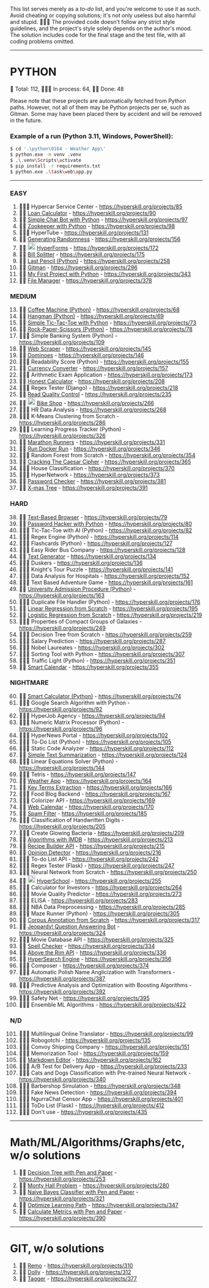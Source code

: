 This list serves merely as a _to-do_ list, and you're welcome to use it as such. Avoid cheating or copying solutions; it's not only useless but also harmful and stupid. 🤦🏼‍♂️ The provided code doesn't follow any strict style guidelines, and the project's style solely depends on the author's mood. The solution includes code for the final stage and the test file, with all coding problems omitted.

---
# PYTHON
🐍 Total: 112, 👷🏼‍♂️ In process: 64, 🐱‍👤 Done: 48

Please note that these projects are automatically fetched from Python paths. However, not all of them may be Python projects per se, such as Gitman. Some may have been placed there by accident and will be removed in the future.

### Example of a run (Python 3.11, Windows, PowerShell):
```bash
$ cd '.\python\0164 - Weather App\'
$ python.exe -m venv .venv
$ .\.venv\Scripts\activate
$ pip install -r requirements.txt
$ python.exe .\task\web\app.py
```
---

### EASY
1) 👷🏼‍♂️ Hypercar Service Center - https://hyperskill.org/projects/85
2) 🐱‍👤 [Loan Calculator](https://github.com/syyynth/hyperskill/tree/main/python/0090%20-%20Loan%20Calculator) - https://hyperskill.org/projects/90
3) 🐱‍👤 [Simple Chat Bot with Python](https://github.com/syyynth/hyperskill/tree/main/python/0097%20-%20Simple%20Chatty%20Bot%20(Python)) - https://hyperskill.org/projects/97
4) 🐱‍👤 [Zookeeper with Python](https://github.com/syyynth/hyperskill/tree/main/python/0098%20-%20Zookeeper%20(Python)) - https://hyperskill.org/projects/98
5) 👷🏼‍♂️ HyperTube - https://hyperskill.org/projects/131
6) 🐱‍👤 [Generating Randomness](https://github.com/syyynth/hyperskill/tree/main/python/0156%20-%20Generating%20Randomness) - https://hyperskill.org/projects/156
7) 🐱‍👤 <img height="20" src="assets/django.ico" width="20"/> [HyperForms](https://github.com/syyynth/hyperskill/tree/main/python/0172%20-%20HyperForms) - https://hyperskill.org/projects/172
8) 🐱‍👤 [Bill Splitter](https://github.com/syyynth/hyperskill/tree/main/python/0175%20-%20Bill%20Splitter) - https://hyperskill.org/projects/175
9) 🐱‍👤 [Last Pencil (Python)](https://github.com/syyynth/hyperskill/tree/main/python/0258%20-%20Last%20Pencil) - https://hyperskill.org/projects/258
10) 🐱‍👤 [Gitman](https://github.com/syyynth/hyperskill/tree/main/python/0296%20-%20Gitman) - https://hyperskill.org/projects/296
11) 🐱‍👤 [My First Project with Python](https://github.com/syyynth/hyperskill/tree/main/python/0343%20-%20My%20First%20Project) - https://hyperskill.org/projects/343
12) 🐱‍👤 [File Manager](https://github.com/syyynth/hyperskill/tree/main/python/0378%20-%20File%20Manager) - https://hyperskill.org/projects/378

### MEDIUM
13) 🐱‍👤 [Coffee Machine (Python)](https://github.com/syyynth/hyperskill/tree/main/python/0068%20-%20Coffee%20Machine%20(Python)) - https://hyperskill.org/projects/68
14) 🐱‍👤 [Hangman (Python)](https://github.com/syyynth/hyperskill/tree/main/python/0069%20-%20Hangman%20(Python)) - https://hyperskill.org/projects/69
15) 🐱‍👤 [Simple Tic-Tac-Toe with Python](https://github.com/syyynth/hyperskill/tree/main/python/0073%20-%20Simple%20Tic-Tac-Toe%20(Python)) - https://hyperskill.org/projects/73
16) 🐱‍👤 [Rock-Paper-Scissors (Python)](https://github.com/syyynth/hyperskill/tree/main/python/0078%20-%20Rock-Paper-Scissors%20(Python)) - https://hyperskill.org/projects/78
17) 👷🏼‍♂️ Simple Banking System (Python) - https://hyperskill.org/projects/109
18) 🐱‍👤 [Web Scraper](https://github.com/syyynth/hyperskill/tree/main/python/0145%20-%20Web%20Scraper) - https://hyperskill.org/projects/145
19) 🐱‍👤 [Dominoes](https://github.com/syyynth/hyperskill/tree/main/python/0146%20-%20Dominoes) - https://hyperskill.org/projects/146
20) 👷🏼‍♂️ Readability Score (Python) - https://hyperskill.org/projects/155
21) 🐱‍👤 [Currency Converter](https://github.com/syyynth/hyperskill/tree/main/python/0157%20-%20Currency%20Converter) - https://hyperskill.org/projects/157
22) 👷🏼‍♂️ Arithmetic Exam Application - https://hyperskill.org/projects/173
23) 🐱‍👤 [Honest Calculator](https://github.com/syyynth/hyperskill/tree/main/python/0208%20-%20Honest%20Calculator) - https://hyperskill.org/projects/208
24) 👷🏼‍♂️ Regex Tester (Django) - https://hyperskill.org/projects/218
25) 🐱‍👤 [Read Quality Control](https://github.com/syyynth/hyperskill/tree/main/python/0235%20-%20Read%20Quality%20Control) - https://hyperskill.org/projects/235
26) 🐱‍👤 <img height="20" src="assets/django.ico" width="20"/> [Bike Shop](https://github.com/syyynth/hyperskill/tree/main/python/0266%20-%20Bike%20Shop) - https://hyperskill.org/projects/266
27) 👷🏼‍♂️ HR Data Analysis - https://hyperskill.org/projects/268
28) 👷🏼‍♂️ K-Means Clustering from Scratch - https://hyperskill.org/projects/286
29) 👷🏼‍♂️ Learning Progress Tracker (Python) - https://hyperskill.org/projects/326
30) 🐱‍👤 [Marathon Runners](https://github.com/syyynth/hyperskill/tree/main/python/0331%20-%20Marathon%20Runners) - https://hyperskill.org/projects/331
31) 🐱‍👤 [Run Docker Run](https://github.com/syyynth/hyperskill/tree/main/python/0346%20-%20Run%20Docker%20Run) - https://hyperskill.org/projects/346
32) 👷🏼‍♂️ Random Forest from Scratch - https://hyperskill.org/projects/354
33) 🐱‍👤 [Cracking The Caesar Cipher](https://github.com/syyynth/hyperskill/tree/main/python/0365%20-%20Cracking%20The%20Caesar%20Cipher) - https://hyperskill.org/projects/365
34) 👷🏼‍♂️ House Classification - https://hyperskill.org/projects/370
35) 👷🏼‍♂️ HyperNetwork - https://hyperskill.org/projects/373
36) 🐱‍👤 [Password Checker](https://github.com/syyynth/hyperskill/tree/main/python/0381%20-%20Password%20Checker) - https://hyperskill.org/projects/381
37) 🐱‍👤 [X-mas Tree](https://github.com/syyynth/hyperskill/tree/main/python/0391%20-%20X-mas%20Tree) - https://hyperskill.org/projects/391

### HARD
38) 🐱‍👤 [Text-Based Browser](https://github.com/syyynth/hyperskill/tree/main/python/0079%20-%20Text-Based%20Browser) - https://hyperskill.org/projects/79
39) 🐱‍👤 [Password Hacker with Python](https://github.com/syyynth/hyperskill/tree/main/python/0080%20-%20Password%20Hacker%20(Python)) - https://hyperskill.org/projects/80
40) 👷🏼‍♂️ Tic-Tac-Toe with AI (Python) - https://hyperskill.org/projects/82
41) 👷🏼‍♂️ Regex Engine (Python) - https://hyperskill.org/projects/114
42) 👷🏼‍♂️ Flashcards (Python) - https://hyperskill.org/projects/127
43) 👷🏼‍♂️ Easy Rider Bus Company - https://hyperskill.org/projects/128
44) 🐱‍👤 [Text Generator](https://github.com/syyynth/hyperskill/tree/main/python/0134%20-%20Text%20Generator) - https://hyperskill.org/projects/134
45) 👷🏼‍♂️ Duskers - https://hyperskill.org/projects/136
46) 👷🏼‍♂️ Knight's Tour Puzzle - https://hyperskill.org/projects/141
47) 👷🏼‍♂️ Data Analysis for Hospitals - https://hyperskill.org/projects/152
48) 👷🏼‍♂️ Text Based Adventure Game - https://hyperskill.org/projects/161
49) 🐱‍👤 [University Admission Procedure (Python)](https://github.com/syyynth/hyperskill/tree/main/python/0163%20-%20University%20Admission%20Procedure%20(Python)) - https://hyperskill.org/projects/163
50) 👷🏼‍♂️ Duplicate File Handler (Python) - https://hyperskill.org/projects/176
51) 🐱‍👤 [Linear Regression from Scratch](https://github.com/syyynth/hyperskill/tree/main/python/0195%20-%20Linear%20Regression%20from%20Scratch) - https://hyperskill.org/projects/195
52) 🐱‍👤 [Logistic Regression from Scratch](https://github.com/syyynth/hyperskill/tree/main/python/0219%20-%20Logistic%20Regression%20from%20Scratch) - https://hyperskill.org/projects/219
53) 👷🏼‍♂️ Properties of Compact Groups of Galaxies - https://hyperskill.org/projects/249
54) 👷🏼‍♂️ Decision Tree from Scratch - https://hyperskill.org/projects/259
55) 👷🏼‍♂️ Salary Prediction - https://hyperskill.org/projects/287
56) 👷🏼‍♂️ Nobel Laureates - https://hyperskill.org/projects/302
57) 👷🏼‍♂️ Sorting Tool with Python - https://hyperskill.org/projects/307
58) 👷🏼‍♂️ Traffic Light (Python) - https://hyperskill.org/projects/351
59) 🐱‍👤 [Smart Calendar](https://github.com/syyynth/hyperskill/tree/main/python/0355%20-%20Smart%20Calendar) - https://hyperskill.org/projects/355

### NIGHTMARE
60) 🐱‍👤 [Smart Calculator (Python)](https://github.com/syyynth/hyperskill/tree/main/python/0074%20-%20Smart%20Calculator%20(Python)) - https://hyperskill.org/projects/74
61) 👷🏼‍♂️ Google Search Algorithm with Python - https://hyperskill.org/projects/92
62) 👷🏼‍♂️ HyperJob Agency - https://hyperskill.org/projects/94
63) 👷🏼‍♂️ Numeric Matrix Processor (Python) - https://hyperskill.org/projects/96
64) 👷🏼‍♂️ HyperNews Portal - https://hyperskill.org/projects/102
65) 👷🏼‍♂️ To-Do List (Python) - https://hyperskill.org/projects/105
66) 👷🏼‍♂️ Static Code Analyzer - https://hyperskill.org/projects/112
67) 🐱‍👤 [Simple Text Summarization](https://github.com/syyynth/hyperskill/tree/main/python/0124%20-%20Simple%20Text%20Summarization) - https://hyperskill.org/projects/124
68) 👷🏼‍♂️ Linear Equations Solver (Python) - https://hyperskill.org/projects/144
69) 👷🏼‍♂️ Tetris - https://hyperskill.org/projects/147
70) 🐱‍👤 [Weather App](https://github.com/syyynth/hyperskill/tree/main/python/0164%20-%20Weather%20App) - https://hyperskill.org/projects/164
71) 🐱‍👤 [Key Terms Extraction](https://github.com/syyynth/hyperskill/tree/main/python/0166%20-%20Key%20Terms%20Extraction) - https://hyperskill.org/projects/166
72) 👷🏼‍♂️ Food Blog Backend - https://hyperskill.org/projects/167
73) 👷🏼‍♂️ Colorizer API - https://hyperskill.org/projects/169
74) 🐱‍👤 [Web Calendar](https://github.com/syyynth/hyperskill/tree/main/python/0170%20-%20Web%20Calendar) - https://hyperskill.org/projects/170
75) 🐱‍👤 [Spam Filter](https://github.com/syyynth/hyperskill/tree/main/python/0185%20-%20Spam%20Filter) - https://hyperskill.org/projects/185
76) 👷🏼‍♂️ Classification of Handwritten Digits - https://hyperskill.org/projects/205
77) 👷🏼‍♂️ Create Glowing Bacteria - https://hyperskill.org/projects/209
78) 🐱‍👤 [Algorithms with IMDB](https://github.com/syyynth/hyperskill/tree/main/python/0213%20-%20Algorithms%20with%20IMDB) - https://hyperskill.org/projects/213
79) 🐱‍👤 [Recipe Builder API](https://github.com/syyynth/hyperskill/tree/main/python/0215%20-%20Recipe%20Builder%20API) - https://hyperskill.org/projects/215
80) 🐱‍👤 [Opinion Detector](https://github.com/syyynth/hyperskill/tree/main/python/0216%20-%20Opinion%20Detector) - https://hyperskill.org/projects/216
81) 👷🏼‍♂️ To-do List API - https://hyperskill.org/projects/242
82) 👷🏼‍♂️ Regex Tester (Flask) - https://hyperskill.org/projects/247
83) 👷🏼‍♂️ Neural Network from Scratch - https://hyperskill.org/projects/250
84) 🐱‍👤 <img height="20" src="assets/django.ico" width="20"/> [HyperSchool](https://github.com/syyynth/hyperskill/tree/main/python/0255%20-%20HyperSchool) - https://hyperskill.org/projects/255
85) 👷🏼‍♂️ Calculator for Investors - https://hyperskill.org/projects/264
86) 👷🏼‍♂️ Movie Quality Predictor - https://hyperskill.org/projects/273
87) 👷🏼‍♂️ ELISA - https://hyperskill.org/projects/283
88) 👷🏼‍♂️ NBA Data Preprocessing - https://hyperskill.org/projects/285
89) 👷🏼‍♂️ Maze Runner (Python) - https://hyperskill.org/projects/305
90) 🐱‍👤 [Corpus Annotation from Scratch](https://github.com/syyynth/hyperskill/tree/main/python/0317%20-%20Corpus%20Annotation%20from%20Scratch) - https://hyperskill.org/projects/317
91) 🐱‍👤 [Jeopardy! Question Answering Bot](https://github.com/syyynth/hyperskill/tree/main/python/0324%20-%20Jeopardy!%20Question%20Answering%20Bot) - https://hyperskill.org/projects/324
92) 👷🏼‍♂️ Movie Database API - https://hyperskill.org/projects/325
93) 🐱‍👤 [Spell Checker](https://github.com/syyynth/hyperskill/tree/main/python/0334%20-%20Spell%20Checker) - https://hyperskill.org/projects/334
94) 🐱‍👤 [Above the Rim API](https://github.com/syyynth/hyperskill/tree/main/python/0336%20-%20Above%20the%20Rim%20API) - https://hyperskill.org/projects/336
95) 🐱‍👤 [HyperSearch Engine](https://github.com/syyynth/hyperskill/tree/main/python/0356%20-%20HyperSearch%20Engine) - https://hyperskill.org/projects/356
96) 👷🏼‍♂️ Composer - https://hyperskill.org/projects/374
97) 👷🏼‍♂️ Automatic Polish Name Anglicization with Transformers - https://hyperskill.org/projects/387
98) 👷🏼‍♂️ Predictive Analysis and Optimization with Boosting Algorithms - https://hyperskill.org/projects/392
99) 👷🏼‍♂️ Safety Net - https://hyperskill.org/projects/395
100) 👷🏼‍♂️ Ensemble ML Algorithms - https://hyperskill.org/projects/422

### N/D
101) 👷🏼‍♂️ Multilingual Online Translator - https://hyperskill.org/projects/99
102) 👷🏼‍♂️ Robogotchi - https://hyperskill.org/projects/135
103) 👷🏼‍♂️ Convoy Shipping Company - https://hyperskill.org/projects/151
104) 👷🏼‍♂️ Memorization Tool - https://hyperskill.org/projects/159
105) 🐱‍👤 [Markdown Editor](https://github.com/syyynth/hyperskill/tree/main/python/0162%20-%20Markdown%20Editor) - https://hyperskill.org/projects/162
106) 👷🏼‍♂️ A/B Test for Delivery App - https://hyperskill.org/projects/233
107) 👷🏼‍♂️ Cats and Dogs Classification with Pre-trained Neural Network - https://hyperskill.org/projects/340
108) 👷🏼‍♂️ Barbershop Simulation - https://hyperskill.org/projects/348
109) 👷🏼‍♂️ Fake News Detection - https://hyperskill.org/projects/394
110) 👷🏼‍♂️ NgurraChat Censor App - https://hyperskill.org/projects/401
111) 👷🏼‍♂️ ToDo List (Flask) - https://hyperskill.org/projects/412
112) 👷🏼‍♂️ Don't use - https://hyperskill.org/projects/435

---
# Math/ML/Algorithms/Graphs/etc, w/o solutions
1) 🐱‍👤 [Decision Tree with Pen and Paper](https://github.com/syyynth/hyperskill/tree/main/python/0253%20-%20Decision%20Tree%20with%20Pen%20and%20Paper) - https://hyperskill.org/projects/253
2) 🐱‍👤 [Monty Hall Problem](https://github.com/syyynth/hyperskill/tree/main/python/0280%20-%20Monty%20Hall%20Problem) - https://hyperskill.org/projects/280
3) 🐱‍👤 [Naive Bayes Classifier with Pen and Paper](https://github.com/syyynth/hyperskill/tree/main/python/0321%20-%20Naive%20Bayes%20Classifier%20with%20Pen%20and%20Paper%20(ML)) - https://hyperskill.org/projects/321
4) 🐱‍👤 [Optimize Learning Path](https://github.com/syyynth/hyperskill/tree/main/python/0347%20-%20Optimize%20Learning%20Path) - https://hyperskill.org/projects/347
5) 🐱‍👤 [Calculate Metrics with Pen and Paper](https://github.com/syyynth/hyperskill/tree/main/python/0390%20-%20Calculate%20Metrics%20with%20Pen%20and%20Paper) - https://hyperskill.org/projects/390

---
# GIT, w/o solutions
1) 🐱‍👤 [Remo](https://github.com/syyynth/hyperskill/tree/main/python/0310%20-%20Remo) - https://hyperskill.org/projects/310
2) 🐱‍👤 [Dolly](https://github.com/syyynth/hyperskill/tree/main/python/0312%20-%20Dolly) - https://hyperskill.org/projects/312
3) 🐱‍👤 [Tagger](https://github.com/syyynth/hyperskill/tree/main/python/0377%20-%20Tagger) - https://hyperskill.org/projects/377
